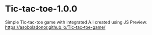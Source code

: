 # Tic-tac-toe-1.0.0
Simple Tic-tac-toe game with integrated A.I created using JS
Preview: https://asoboladonor.github.io/Tic-tac-toe-game/
